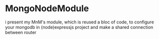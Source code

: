 # MongoNodeModule
i present my MnM's module, which is reused a bloc of code, to configure your mongodb in (node)expressjs project and make a shared connection between router
